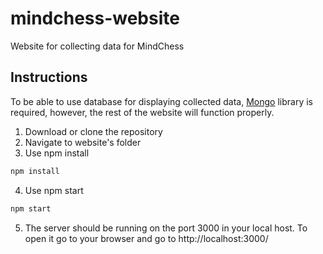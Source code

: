 # mindchess-website
Website for collecting data for MindChess
## Instructions
To be able to use database for displaying collected data, [Mongo](https://www.mongodb.com) library is required, however, the rest of the website will function properly.
  1. Download or clone the repository
  2. Navigate to website's folder
  3. Use npm install
  ```bash
  npm install
  ```
  4. Use npm start
  ```bash
  npm start
  ```
  5. The server should be running on the port 3000 in your local host. To open it go to your browser and go to http://localhost:3000/
    

